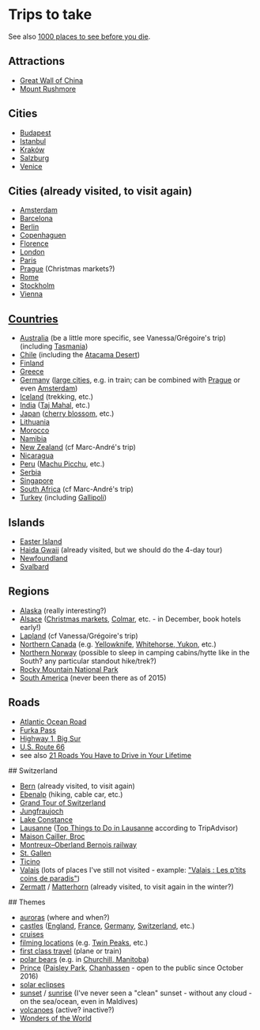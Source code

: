 # Trips to take

See also [1000 places to see before you die](http://1000places.com/).

## Attractions

* [Great Wall of China](https://en.wikipedia.org/wiki/Great_Wall_of_China)
* [Mount Rushmore](https://en.wikipedia.org/wiki/Mount_Rushmore)

## Cities

* [Budapest](https://en.wikipedia.org/wiki/Budapest)
* [Istanbul](https://en.wikipedia.org/wiki/Istanbul)
* [Kraków](https://en.wikipedia.org/wiki/Krak%C3%B3w)
* [Salzburg](https://en.wikipedia.org/wiki/Salzburg)
* [Venice](https://en.wikipedia.org/wiki/Venice)

## Cities (already visited, to visit again)

* [Amsterdam](https://en.wikipedia.org/wiki/Amsterdam)
* [Barcelona](https://en.wikipedia.org/wiki/Barcelona)
* [Berlin](https://en.wikipedia.org/wiki/Berlin)
* [Copenhaguen](https://en.wikipedia.org/wiki/Copenhagen)
* [Florence](https://en.wikipedia.org/wiki/Florence)
* [London](https://en.wikipedia.org/wiki/London)
* [Paris](https://en.wikipedia.org/wiki/Paris)
* [Prague](https://en.wikipedia.org/wiki/Prague) (Christmas markets?) 
* [Rome](https://en.wikipedia.org/wiki/Rome)
* [Stockholm](https://en.wikipedia.org/wiki/Stockholm)
* [Vienna](https://en.wikipedia.org/wiki/Vienna)

## [Countries](https://en.wikipedia.org/wiki/List_of_sovereign_states)

* [Australia](https://en.wikipedia.org/wiki/Australia) (be a little more specific, see Vanessa/Grégoire's trip) (including [Tasmania](https://en.wikipedia.org/wiki/Tasmania))
* [Chile](https://en.wikipedia.org/wiki/Chile) (including the [Atacama Desert](https://en.wikipedia.org/wiki/Atacama_Desert))
* [Finland](https://en.wikipedia.org/wiki/Finland)
* [Greece](https://en.wikipedia.org/wiki/Greece)
* [Germany](https://en.wikipedia.org/wiki/Germany) ([large cities](https://en.wikipedia.org/wiki/List_of_cities_in_Germany_by_population), e.g. in train; can be combined with [Prague](https://en.wikipedia.org/wiki/Prague) or even [Amsterdam](https://en.wikipedia.org/wiki/Amsterdam))
* [Iceland](https://en.wikipedia.org/wiki/Iceland) (trekking, etc.)
* [India](https://en.wikipedia.org/wiki/India) ([Taj Mahal](https://en.wikipedia.org/wiki/Taj_Mahal), etc.)
* [Japan](https://en.wikipedia.org/wiki/Japan) ([cherry blossom](https://en.wikipedia.org/wiki/Cherry_blossom), etc.)
* [Lithuania](https://en.wikipedia.org/wiki/Lithuania)
* [Morocco](https://en.wikipedia.org/wiki/Morocco)
* [Namibia](https://en.wikipedia.org/wiki/Namibia)
* [New Zealand](https://en.wikipedia.org/wiki/New_Zealand) (cf Marc-André's trip)
* [Nicaragua](https://en.wikipedia.org/wiki/Nicaragua)
* [Peru](https://en.wikipedia.org/wiki/Peru) ([Machu Picchu](https://en.wikipedia.org/wiki/Machu_Picchu), etc.)
* [Serbia](https://en.wikipedia.org/wiki/Serbia)
* [Singapore](https://en.wikipedia.org/wiki/Singapore)
* [South Africa](https://en.wikipedia.org/wiki/South_Africa) (cf Marc-André's trip)
* [Turkey](https://en.wikipedia.org/wiki/Turkey) (including [Gallipoli](https://en.wikipedia.org/wiki/Gallipoli))

## Islands

* [Easter Island](https://en.wikipedia.org/wiki/Easter_Island)
* [Haida Gwaii](https://en.wikipedia.org/wiki/Haida_Gwaii) (already visited, but we should do the 4-day tour)
* [Newfoundland](https://en.wikipedia.org/wiki/Newfoundland_(island))
* [Svalbard](https://en.wikipedia.org/wiki/Svalbard)

## Regions

* [Alaska](https://en.wikipedia.org/wiki/Alaska) (really interesting?)
* [Alsace](https://en.wikipedia.org/wiki/Alsace) ([Christmas markets](https://en.wikipedia.org/wiki/Christmas_market), [Colmar](https://en.wikipedia.org/wiki/Colmar), etc. - in December, book hotels early!)
* [Lapland](https://en.wikipedia.org/wiki/S%C3%A1pmi) (cf Vanessa/Grégoire's trip)
* [Northern Canada](https://en.wikipedia.org/wiki/Northern_Canada) (e.g. [Yellowknife](https://en.wikipedia.org/wiki/Yellowknife), [Whitehorse, Yukon](https://en.wikipedia.org/wiki/Whitehorse,_Yukon), etc.)
* [Northern Norway](https://en.wikipedia.org/wiki/Northern_Norway) (possible to sleep in camping cabins/hytte like in the South? any particular standout hike/trek?)
* [Rocky Mountain National Park](https://en.wikipedia.org/wiki/Rocky_Mountain_National_Park)
* [South America](https://en.wikipedia.org/wiki/South_America) (never been there as of 2015)

## Roads

* [Atlantic Ocean Road](https://en.wikipedia.org/wiki/Atlantic_Ocean_Road)
* [Furka Pass](https://en.wikipedia.org/wiki/Furka_Pass)
* [Highway 1, Big Sur](https://en.wikipedia.org/wiki/California_State_Route_1)
* [U.S. Route 66](https://en.wikipedia.org/wiki/U.S._Route_66)
* see also [21 Roads You Have to Drive in Your Lifetime](http://twistedsifter.com/2013/03/roads-to-drive-before-you-die/)

## Switzerland

* [Bern](https://en.wikipedia.org/wiki/Bern) (already visited, to visit again)
* [Ebenalp](https://en.wikipedia.org/wiki/Ebenalp) (hiking, cable car, etc.)
* [Grand Tour of Switzerland](http://www.myswitzerland.com/en-ch/grand-tour-of-switzerland.html)
* [Jungfraujoch](https://en.wikipedia.org/wiki/Jungfraujoch)
* [Lake Constance](https://en.wikipedia.org/wiki/Lake_Constance)
* [Lausanne](https://en.wikipedia.org/wiki/Lausanne) ([Top Things to Do in Lausanne](http://www.tripadvisor.com/Attractions-g188107-Activities-Lausanne_Canton_of_Vaud.html) according to TripAdvisor)
* [Maison Cailler, Broc](http://www.la-gruyere.ch/en/maison-cailler.html)
* [Montreux–Oberland Bernois railway](https://en.wikipedia.org/wiki/Montreux%E2%80%93Oberland_Bernois_railway)
* [St. Gallen](https://en.wikipedia.org/wiki/St._Gallen)
* [Ticino](https://en.wikipedia.org/wiki/Ticino)
* [Valais](https://en.wikipedia.org/wiki/Valais) (lots of places I've still not visited - example: ["Valais : Les p’tits coins de paradis"](http://www.hebdo.ch/valais___les_coins_de_paradis_112509_.html))
* [Zermatt](https://en.wikipedia.org/wiki/Zermatt) / [Matterhorn](https://en.wikipedia.org/wiki/Matterhorn) (already visited, to visit again in the winter?)

## Themes

* [auroras](https://en.wikipedia.org/wiki/Aurora) (where and when?)
* [castles](https://en.wikipedia.org/wiki/Castle) ([England](https://en.wikipedia.org/wiki/England), [France](https://en.wikipedia.org/wiki/France), [Germany](https://en.wikipedia.org/wiki/Germany), [Switzerland](http://www.myswitzerland.com/en-ch/interests/excursion-summer/historical-switzerland/castles-palaces.html), etc.)
* [cruises](https://en.wikipedia.org/wiki/Cruise_ship)
* [filming locations](https://en.wikipedia.org/wiki/Filming_location) (e.g. [Twin Peaks](https://en.wikipedia.org/wiki/Twin_Peaks), etc.)
* [first class travel](https://en.wikipedia.org/wiki/First_class_travel) (plane or train)
* [polar bears](https://en.wikipedia.org/wiki/Polar_bear) (e.g. in [Churchill, Manitoba](https://en.wikipedia.org/wiki/Churchill,_Manitoba))
* [Prince](https://en.wikipedia.org/wiki/Prince_(musician)) ([Paisley Park](https://www.officialpaisleypark.com/), [Chanhassen](https://en.wikipedia.org/wiki/Chanhassen,_Minnesota) - open to the public since October 2016)
* [solar eclipses](https://en.wikipedia.org/wiki/Solar_eclipse)
* [sunset](https://en.wikipedia.org/wiki/Sunset) / [sunrise](https://en.wikipedia.org/wiki/Sunrise) (I've never seen a "clean" sunset - without any cloud - on the sea/ocean, even in Maldives)
* [volcanoes](https://en.wikipedia.org/wiki/Volcano) (active? inactive?)
* [Wonders of the World](https://en.wikipedia.org/wiki/Wonders_of_the_World)
